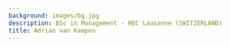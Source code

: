 ```yaml
---
background: images/bg.jpg
description: BSc in Management - HEC Lausanne (SWITZERLAND)
title: Adrian van Kampen
---
```


